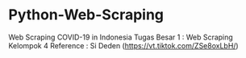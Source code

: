 # Python-Web-Scraping
Web Scraping COVID-19 in Indonesia
Tugas Besar 1 : Web Scraping Kelompok 4
Reference : Si Deden (https://vt.tiktok.com/ZSe8oxLbH/)
